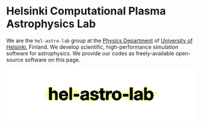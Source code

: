 # Helsinki Computational Plasma Astrophysics Lab

We are the `hel-astro-lab` group at the [Physics Department](https://www.helsinki.fi/en/faculty-science/faculty/physics) of [University of Helsinki](https://www.helsinki.fi/en), Finland. We develop scientific, high-performance simulation software for astrophysics. We provide our codes as freely-available open-source software on this page.

![hel-logo](hel_astro_lab_logo.gif)














